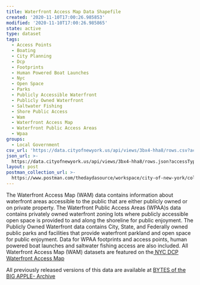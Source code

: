 ```yaml
---
title: Waterfront Access Map Data Shapefile
created: '2020-11-10T17:00:26.985853'
modified: '2020-11-10T17:00:26.985865'
state: active
type: dataset
tags:
  - Access Points
  - Boating
  - City Planning
  - Dcp
  - Footprints
  - Human Powered Boat Launches
  - Nyc
  - Open Space
  - Parks
  - Publicly Accessible Waterfront
  - Publicly Owned Waterfront
  - Saltwater Fishing
  - Shore Public Access
  - Wam
  - Waterfront Access Map
  - Waterfront Public Access Areas
  - Wpaa
groups:
  - Local Government
csv_url: 'https://data.cityofnewyork.us/api/views/3bx4-hha8/rows.csv?accessType=DOWNLOAD'
json_url: >-
  https://data.cityofnewyork.us/api/views/3bx4-hha8/rows.json?accessType=DOWNLOAD
layout: post
postman_collection_url: >-
  https://www.postman.com/thedaydasource/workspace/city-of-new-york/collection/15909983-4df92f66-78b0-4d0a-ac92-75a3eecc20dd
---
```

The Waterfront Access Map (WAM) data contains information about waterfront areas accessible to the public that are either publicly owned or on private property. The Waterfront Public Access Areas (WPAA)s data contains privately owned waterfront zoning lots where publicly accessible open space is provided to and along the shoreline for public enjoyment. The Publicly Owned Waterfront data contains City, State, and Federally owned public parks and facilities that provide waterfront parkland and open space for public enjoyment. Data for WPAA footprints and access points, human powered boat launches and saltwater fishing access are also included. All Waterfront Access Map (WAM) datasets are featured on the<a href="https://waterfrontaccess.planning.nyc.gov/about#10/40.7097/-73.9653"> NYC DCP Waterfront Access Map </a>

All previously released versions of this data are available at <a href="https://www1.nyc.gov/site/planning/data-maps/open-data/bytes-archive.page?sorts[year]=0">BYTES of the BIG APPLE- Archive</a>
